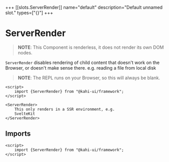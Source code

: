 +++
[[slots.ServerRender]]
name="default"
description="Default unnamed slot."
types=["{}"]
+++

# ServerRender

> **NOTE**: This Component is renderless, it does not render its own DOM nodes.

`ServerRender` disables rendering of child content that doesn't work on the Browser, or doesn't make sense there. e.g. reading a file from local disk

> **NOTE**: The REPL runs on your Browser, so this will always be blank.

```svelte repl ServerRender Preview
<script>
    import {ServerRender} from "@kahi-ui/framework";
</script>

<ServerRender>
    This only renders in a SSR environment, e.g.
    SvelteKit
</ServerRender>
```

## Imports

```svelte default ServerRender Imports
<script>
    import {ServerRender} from "@kahi-ui/framework";
</script>
```

